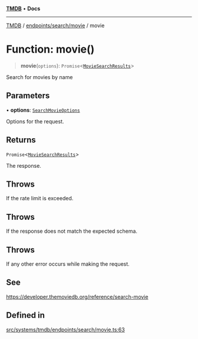 [**TMDB**](../../../../README.md) • **Docs**

***

[TMDB](../../../../README.md) / [endpoints/search/movie](../README.md) / movie

# Function: movie()

> **movie**(`options`): `Promise`\<[`MovieSearchResults`](../../../../structs/Schemas/type-aliases/MovieSearchResults.md)\>

Search for movies by name

## Parameters

• **options**: [`SearchMovieOptions`](../type-aliases/SearchMovieOptions.md)

Options for the request.

## Returns

`Promise`\<[`MovieSearchResults`](../../../../structs/Schemas/type-aliases/MovieSearchResults.md)\>

The response.

## Throws

If the rate limit is exceeded.

## Throws

If the response does not match the expected schema.

## Throws

If any other error occurs while making the request.

## See

https://developer.themoviedb.org/reference/search-movie

## Defined in

[src/systems/tmdb/endpoints/search/movie.ts:63](https://github.com/Norviah/media-hub/blob/b0accce5c447ccf1a18696f3cb0baef1f5bd16be/src/systems/tmdb/endpoints/search/movie.ts#L63)
